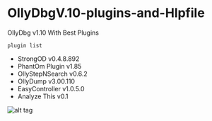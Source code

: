 # OllyDbgV.10-plugins-and-Hlpfile

OllyDbg v1.10 With Best Plugins

```plugin list```

- StrongOD v0.4.8.892
- PhantOm Plugin v1.85
- OllyStepNSearch v0.6.2
- OllyDump v3.00.110
- EasyController v1.0.5.0
- Analyze This v0.1

![alt tag](https://raw.githubusercontent.com/danh3707/OllyDbgV.10-Wplugins-and-Hlpfile/master/ollydbgscreen.PNG)

